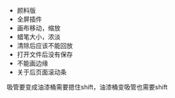 * 颜料版
* 全屏插件
* 画布移动，缩放
* 蜡笔大小，浓淡
* 清除后应该不能回放
* 打开文件后没有保存
* 不能画边缘
* 关于后页面滚动条

吸管要变成油漆桶需要摁住shift，油漆桶变吸管也需要shift